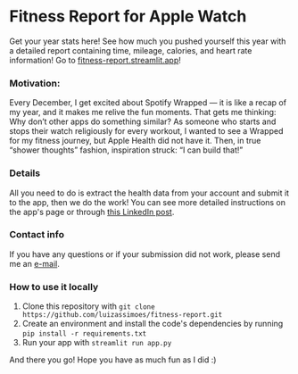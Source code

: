 # Fitness Report for Apple Watch

Get your year stats here! See how much you pushed yourself this year with a detailed report containing time, mileage, calories, and heart rate information!
Go to [fitness-report.streamlit.app](https://fitness-report.streamlit.app/)!


### Motivation:

Every December, I get excited about Spotify Wrapped — it is like a recap of my year, and it makes me relive the fun moments. That gets me thinking: Why don’t other apps do something similar?
As someone who starts and stops their watch religiously for every workout, I wanted to see a Wrapped for my fitness journey, but Apple Health did not have it. Then, in true “shower thoughts” fashion, inspiration struck: “I can build that!”


### Details

All you need to do is extract the health data from your account and submit it to the app, then we do the work! You can see more detailed instructions on the app's page or through [this LinkedIn post](https://www.linkedin.com/in/luizassimoes/).


### Contact info
If you have any questions or if your submission did not work, please send me an [e-mail](mailto:luizassimoes@hotmail.com).


### How to use it locally

1. Clone this repository with ```git clone https://github.com/luizassimoes/fitness-report.git```
2. Create an environment and install the code's dependencies by running ```pip install -r requirements.txt```
3. Run your app with ```streamlit run app.py```

And there you go! Hope you have as much fun as I did :)

